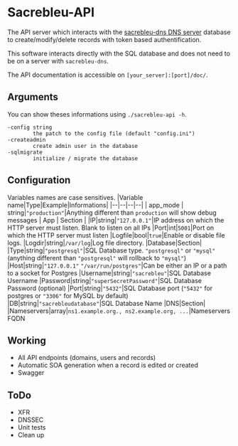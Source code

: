 # Sacrebleu-API 

The API server which interacts with the [sacrebleu-dns DNS server](https://github.com/outout14/sacrebleu-dns) database to create/modify/delete records with token based authentification.

This software interacts directly with the SQL database and does not need to be on a server with ``sacrebleu-dns``.

The API documentation is accessible on ``[your_server]:[port]/doc/``.

## Arguments 
You can show theses informations using ``./sacrebleu-api -h``.
``` 
-config string
        the patch to the config file (default "config.ini")
-createadmin
        create admin user in the database
-sqlmigrate
        initialize / migrate the database
``` 

## Configuration 
Variables names are case sensitives.
|Variable name|Type|Example|Informations|
|--|--|--|--|
| app_mode | string|``"production"``|Anything different than ``production`` will show debug messages
| App | Section |
|IP|string|``"127.0.0.1"``|IP address on which the HTTP server must listen. Blank to listen on all IPs 
|Port|int|``5001``|Port on which the HTTP server must listen
|Logfile|bool|``true``|Enable or disable file logs.
|Logdir|string|``/var/log``|Log file directory.
|Database|Section|
|Type|string|``"postgresql"``|SQL Database type. ``"postgresql"`` or ``"mysql"`` (anything different than ``"postgresql"`` will rollback to ``"mysql"``)
|Host|string|``"127.0.0.1"``  ``"/var/run/postgres"``|Can be either an IP or a path to a socket for Postgres
|Username|string|``"sacrebleu"``|SQL Database Username
|Password|string|``"superSecretPassword"``|SQL Database Password (optional)
|Port|string|``"5432"``|SQL Database port (``"5432"`` for postgres or ``"3306"`` for MySQL by default)
|DB|string|``"sacrebleudatabase"``|SQL Database Name
|DNS|Section|
|Nameservers|array|``ns1.example.org., ns2.example.org, ...``|Nameservers FQDN

## Working 
- All API endpoints (domains, users and records)
- Automatic SOA generation when a record is edited or created 
- Swagger 

## ToDo
- XFR 
- DNSSEC 
- Unit tests 
- Clean up